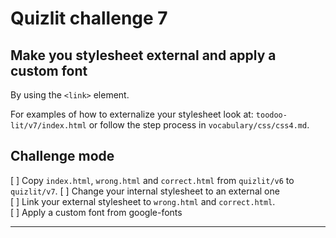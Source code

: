 # Quizlit challenge 7

## Make you stylesheet external and apply a custom font

By using the `<link>` element.

For examples of how to externalize your stylesheet look at: `toodoo-lit/v7/index.html` or follow  the step process in `vocabulary/css/css4.md`.

## Challenge mode

[ ] Copy `index.html`, `wrong.html` and `correct.html` from `quizlit/v6` to `quizlit/v7`. 
[ ] Change your internal stylesheet to an external one  
[ ] Link your external stylesheet to `wrong.html` and `correct.html`.  
[ ] Apply a custom font from google-fonts  

<hr>